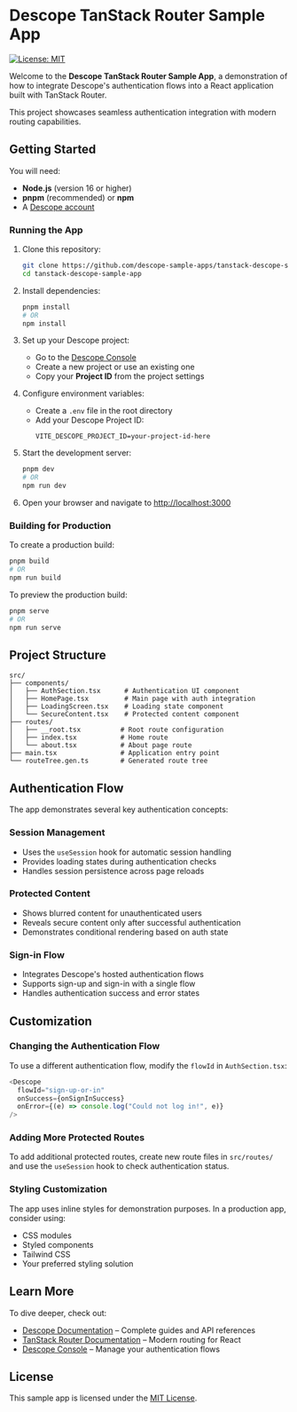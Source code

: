# Descope TanStack Router Sample App

[![License: MIT](https://img.shields.io/badge/License-MIT-yellow.svg)](https://opensource.org/licenses/MIT)

Welcome to the **Descope TanStack Router Sample App**, a demonstration of how to integrate Descope's authentication flows into a React application built with TanStack Router.

This project showcases seamless authentication integration with modern routing capabilities.

## Getting Started

You will need:

- **Node.js** (version 16 or higher)
- **pnpm** (recommended) or **npm**
- A [Descope account](https://www.descope.com/sign-up)

### Running the App

1. Clone this repository:

   ```bash
   git clone https://github.com/descope-sample-apps/tanstack-descope-sample-app.git
   cd tanstack-descope-sample-app
   ```

2. Install dependencies:

   ```bash
   pnpm install
   # OR
   npm install
   ```

3. Set up your Descope project:

   - Go to the [Descope Console](https://app.descope.com/home)
   - Create a new project or use an existing one
   - Copy your **Project ID** from the project settings

4. Configure environment variables:

   - Create a `.env` file in the root directory
   - Add your Descope Project ID:
     ```env
     VITE_DESCOPE_PROJECT_ID=your-project-id-here
     ```

5. Start the development server:

   ```bash
   pnpm dev
   # OR
   npm run dev
   ```

6. Open your browser and navigate to [http://localhost:3000](http://localhost:3000)

### Building for Production

To create a production build:

```bash
pnpm build
# OR
npm run build
```

To preview the production build:

```bash
pnpm serve
# OR
npm run serve
```

## Project Structure

```
src/
├── components/
│   ├── AuthSection.tsx      # Authentication UI component
│   ├── HomePage.tsx         # Main page with auth integration
│   ├── LoadingScreen.tsx    # Loading state component
│   └── SecureContent.tsx    # Protected content component
├── routes/
│   ├── __root.tsx          # Root route configuration
│   ├── index.tsx           # Home route
│   └── about.tsx           # About page route
├── main.tsx                # Application entry point
└── routeTree.gen.ts        # Generated route tree
```

## Authentication Flow

The app demonstrates several key authentication concepts:

### Session Management

- Uses the `useSession` hook for automatic session handling
- Provides loading states during authentication checks
- Handles session persistence across page reloads

### Protected Content

- Shows blurred content for unauthenticated users
- Reveals secure content only after successful authentication
- Demonstrates conditional rendering based on auth state

### Sign-in Flow

- Integrates Descope's hosted authentication flows
- Supports sign-up and sign-in with a single flow
- Handles authentication success and error states

## Customization

### Changing the Authentication Flow

To use a different authentication flow, modify the `flowId` in `AuthSection.tsx`:

```typescript
<Descope
  flowId="sign-up-or-in"
  onSuccess={onSignInSuccess}
  onError={(e) => console.log("Could not log in!", e)}
/>
```

### Adding More Protected Routes

To add additional protected routes, create new route files in `src/routes/` and use the `useSession` hook to check authentication status.

### Styling Customization

The app uses inline styles for demonstration purposes. In a production app, consider using:

- CSS modules
- Styled components
- Tailwind CSS
- Your preferred styling solution

## Learn More

To dive deeper, check out:

- [Descope Documentation](https://docs.descope.com/getting-started/react) – Complete guides and API references
- [TanStack Router Documentation](https://tanstack.com/router) – Modern routing for React
- [Descope Console](https://app.descope.com/home) – Manage your authentication flows

## License

This sample app is licensed under the [MIT License](https://opensource.org/licenses/MIT).
